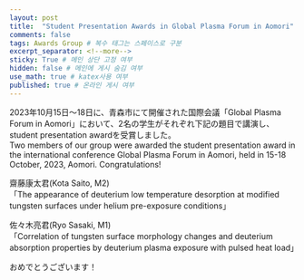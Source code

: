 ```yaml
---
layout: post
title:  "Student Presentation Awards in Global Plasma Forum in Aomori"
comments: false
tags: Awards Group # 복수 태그는 스페이스로 구분
excerpt_separator: <!--more-->
sticky: True # 메인 상단 고정 여부
hidden: false # 메인에 게시 숨김 여부
use_math: true # katex사용 여부
published: true # 온라인 게시 여부
---
```

<!-- 줄바꿈: 문장 뒤에 스페이스 두번 -->
<!-- 문단 바꿈: 엔터 두번 -->

2023年10月15日〜18日に、青森市にて開催された国際会議「Global Plasma Forum in Aomori」において、2名の学生がそれぞれ下記の題目で講演し、student presentation awardを受賞しました。<!--more-->  
Two members of our group were awarded the student presentation award in the international conference Global Plasma Forum in Aomori, held in 15-18 October, 2023, Aomori.
Congratulations!

齋藤康太君(Kota Saito, M2)  
「The appearance of deuterium low temperature desorption at modified tungsten surfaces under helium pre-exposure conditions」

佐々木亮君(Ryo Sasaki, M1)  
「Correlation of tungsten surface morphology changes and deuterium absorption properties by deuterium plasma exposure with pulsed heat load」

おめでとうございます！


